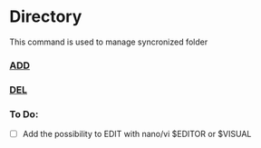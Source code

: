 # Directory
This command is used to manage syncronized folder

### [ADD](add)
### [DEL](del)

### To Do:
- [ ] Add the possibility to EDIT with nano/vi $EDITOR or $VISUAL 